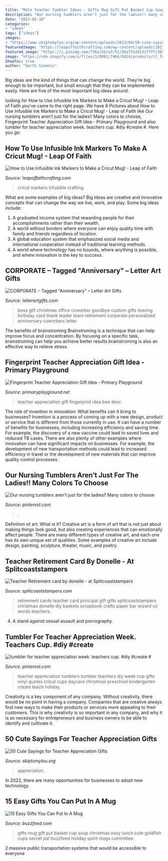 ```yaml
---
title: "Male Teacher Tumbler Ideas - Gifts Mug Gift Put Basket Cup Soup Christmas Easy Lunch Cute Goldfish Cups Secret Pal Buzzfeed Holiday Spirit Mugs Committee"
description: "Our nursing tumblers aren’t just for the ladies!! many colors to choose"
date: "2023-02-10"
categories:
- "ideas"
tags: ["ideas"]
images:
- "https://www.skiptomylou.org/wp-content/uploads/2013/04/50-cute-sayings-for-teacher-appreciation-gifts1-1.jpg"
featuredImage: "https://leapoffaithcrafting.com/wp-content/uploads/2021/03/cricut-mug-press-markers-1-7.jpg"
featured_image: "https://i.pinimg.com/736x/5b/a7/51/5ba751d4131ff7fc369a1a5c55110d0c--teacher-appreciation-tumblers.jpg"
image: "https://cdn.shopify.com/s/files/1/0081/7466/5824/products/il_fullxfull.1378233173_mdzv_1024x1024.jpg?v=1549465286"
ShowToc: true
author: "Garth Simonis"
---
```



Big ideas are the kind of things that can change the world. They're big enough to be important, but small enough that they can be implemented easily. Here are five of the most important big ideas around: 

	

		
looking for How to Use Infusible Ink Markers to Make a Cricut Mug! - Leap of Faith you've came to the right page. We have 8 Pictures about How to Use Infusible Ink Markers to Make a Cricut Mug! - Leap of Faith like Our nursing tumblers aren’t just for the ladies!! Many colors to choose, Fingerprint Teacher Appreciation Gift Idea - Primary Playground and also tumbler for teacher appreciation week. teachers cup. #diy #create #. Here you go:
		
    
## How To Use Infusible Ink Markers To Make A Cricut Mug! - Leap Of Faith

<img loading=lazy src="https://leapoffaithcrafting.com/wp-content/uploads/2021/03/cricut-mug-press-markers-1-7.jpg" onerror="this.onerror=null;this.src='https://tse1.mm.bing.net/th?id=OIP.IinuE1HK7T1ezSw68PsUogHaLH&amp;pid=15.1';" alt="How to Use Infusible Ink Markers to Make a Cricut Mug! - Leap of Faith">

_Source: leapoffaithcrafting.com_

>cricut markers infusible crafting. 

	

What are some examples of big ideas?
Big Ideas are creative and innovative concepts that can change the way we live, work, and play. Some big ideas include: 
1. A graduated income system that rewarding people for their accomplishments rather than their wealth.
2. A world without borders where everyone can enjoy quality time with family and friends regardless of location.
3. A global education system that emphasized social media and international cooperation instead of traditional learning methods.
4. A world where technology has no bounds, where anything is possible, and where innovation is the key to success.

    
## CORPORATE – Tagged &quot;Anniversary&quot; – Letter Art Gifts

<img loading=lazy src="https://cdn.shopify.com/s/files/1/0081/7466/5824/products/il_fullxfull.1378233173_mdzv_1024x1024.jpg?v=1549465286" onerror="this.onerror=null;this.src='https://tse2.mm.bing.net/th?id=OIP.KLWd959bCZ9eNDsGxK4NFwHaF7&amp;pid=15.1';" alt="CORPORATE – Tagged &quot;Anniversary&quot; – Letter Art Gifts">

_Source: letterartgifts.com_

>boss gift christmas office coworker goodbye custom gifts leaving birthday card thank leader team retirement corporate personalized anniversary coworkers letter. 

	

The benefits of brainstroming
Brainstroming is a technique that can help improve focus and concentration. By focusing on a specific task, brainstroming can help you achieve better results.brainstroming is also an effective way to relieve stress.

    
## Fingerprint Teacher Appreciation Gift Idea - Primary Playground

<img loading=lazy src="https://i1.wp.com/primaryplayground.net/wp-content/uploads/2018/04/Untitled-design-17-copy-11.png?resize=683%2C1024&amp;ssl=1" onerror="this.onerror=null;this.src='https://tse4.mm.bing.net/th?id=OIP.PI8nIsX5f1lcvlDvcX4kFAHaLG&amp;pid=15.1';" alt="Fingerprint Teacher Appreciation Gift Idea - Primary Playground">

_Source: primaryplayground.net_

>teacher appreciation gift fingerprint idea bee door. 

	

The role of invention in innovation: What benefits can it bring to businesses?
Invention is a process of coming up with a new design, product or service that is different from those currently in use. It can have a number of benefits for businesses, including increasing efficiency and saving time. For example, the discovery of a new vaccine could lead to saved lives and reduced TB cases. There are also plenty of other examples where innovation can have significant impacts on businesses. For example, the development of new transportation methods could lead to increased efficiency in travel or the development of new materials that can improve quality control processes.

    
## Our Nursing Tumblers Aren’t Just For The Ladies!! Many Colors To Choose

<img loading=lazy src="https://i.pinimg.com/736x/71/9a/b3/719ab36f2f0aa61f09ffcc9f5d8586ba.jpg" onerror="this.onerror=null;this.src='https://tse1.mm.bing.net/th?id=OIP.TArn992DArfiyUV3N0EuWQHaHa&amp;pid=15.1';" alt="Our nursing tumblers aren’t just for the ladies!! Many colors to choose">

_Source: pinterest.com_

>. 

	

Definition of art: What is it?
Creative art is a form of art that is not just about making things look good, but also creating experiences that can emotionally affect people. There are many different types of creative art, and each one has its own unique set of qualities. Some examples of creative art include design, painting, sculpture, theater, music, and poetry.

    
## Teacher Retirement Card By Donelle - At Splitcoaststampers

<img loading=lazy src="http://images.splitcoaststampers.com/data/gallery/500/2010/05/17/DSC01742_by_donelle.JPG" onerror="this.onerror=null;this.src='https://tse3.mm.bing.net/th?id=OIP.JpaG1_E0kayF9KeZbGtzAQHaJ4&amp;pid=15.1';" alt="Teacher Retirement card by donelle - at Splitcoaststampers">

_Source: splitcoaststampers.com_

>retirement cards teacher card principal gift gifts splitcoaststampers christmas donelle diy baskets scrapbook crafts paper bar wizard oz words teachers. 

	

4. A stand against sexual assault and pornography.

    
## Tumbler For Teacher Appreciation Week. Teachers Cup. #diy #create #

<img loading=lazy src="https://i.pinimg.com/736x/5b/a7/51/5ba751d4131ff7fc369a1a5c55110d0c--teacher-appreciation-tumblers.jpg" onerror="this.onerror=null;this.src='https://tse3.mm.bing.net/th?id=OIP.ZgXsYLyslDNpRy2_3x0YagHaLH&amp;pid=15.1';" alt="tumbler for teacher appreciation week. teachers cup. #diy #create #">

_Source: pinterest.com_

>teacher appreciation tumblers tumbler teachers diy week cup gifts vinyl quotes cricut cups daycare christmas preschool kindergarten create teach holiday. 

	

Creativity is a key component of any company. Without creativity, there would be no point in having a company. Companies that are creative always find new ways to make their products or services more appealing to their customers. This is why creativity is so important in any company, and why it is so necessary for entrepreneurs and business owners to be able to identify and cultivate it.

    
## 50 Cute Sayings For Teacher Appreciation Gifts

<img loading=lazy src="https://www.skiptomylou.org/wp-content/uploads/2013/04/50-cute-sayings-for-teacher-appreciation-gifts1-1.jpg" onerror="this.onerror=null;this.src='https://tse4.mm.bing.net/th?id=OIP.dgyTvdzhUu7CSWKFQXuSIgHaJl&amp;pid=15.1';" alt="50 Cute Sayings for Teacher Appreciation Gifts">

_Source: skiptomylou.org_

>appreciation. 

	

In 2022, there are many opportunities for businesses to adopt new technology.

    
## 15 Easy Gifts You Can Put In A Mug

<img loading=lazy src="https://img.buzzfeed.com/buzzfeed-static/static/2013-11/enhanced/webdr03/26/11/enhanced-buzz-31046-1385482241-41.jpg" onerror="this.onerror=null;this.src='https://tse3.mm.bing.net/th?id=OIP.n92KADNHPMkbGWUCRDOL5AHaJ3&amp;pid=15.1';" alt="15 Easy Gifts You Can Put In A Mug">

_Source: buzzfeed.com_

>gifts mug gift put basket cup soup christmas easy lunch cute goldfish cups secret pal buzzfeed holiday spirit mugs committee. 

	

2.massive public transportation systems that would be accessible to everyone

